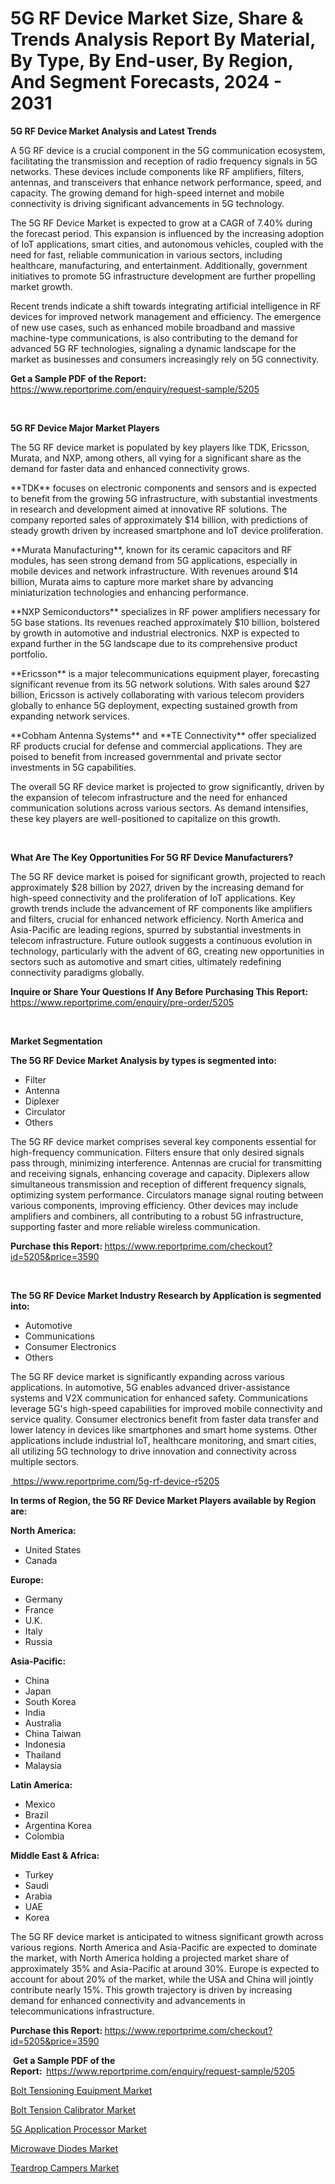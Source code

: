 <p><h1>5G RF Device Market Size, Share & Trends Analysis Report By Material, By Type, By End-user, By Region, And Segment Forecasts, 2024 - 2031</h1></p><p><strong>5G RF Device Market Analysis and Latest Trends</strong></p>
<p><p>A 5G RF device is a crucial component in the 5G communication ecosystem, facilitating the transmission and reception of radio frequency signals in 5G networks. These devices include components like RF amplifiers, filters, antennas, and transceivers that enhance network performance, speed, and capacity. The growing demand for high-speed internet and mobile connectivity is driving significant advancements in 5G technology. </p><p>The 5G RF Device Market is expected to grow at a CAGR of 7.40% during the forecast period. This expansion is influenced by the increasing adoption of IoT applications, smart cities, and autonomous vehicles, coupled with the need for fast, reliable communication in various sectors, including healthcare, manufacturing, and entertainment. Additionally, government initiatives to promote 5G infrastructure development are further propelling market growth. </p><p>Recent trends indicate a shift towards integrating artificial intelligence in RF devices for improved network management and efficiency. The emergence of new use cases, such as enhanced mobile broadband and massive machine-type communications, is also contributing to the demand for advanced 5G RF technologies, signaling a dynamic landscape for the market as businesses and consumers increasingly rely on 5G connectivity.</p></p>
<p><strong>Get a Sample PDF of the Report:&nbsp;</strong> <a href="https://www.reportprime.com/enquiry/request-sample/5205">https://www.reportprime.com/enquiry/request-sample/5205</a></p>
<p>&nbsp;</p>
<p><strong>5G RF Device Major Market Players</strong></p>
<p><p>The 5G RF device market is populated by key players like TDK, Ericsson, Murata, and NXP, among others, all vying for a significant share as the demand for faster data and enhanced connectivity grows. </p><p>**TDK** focuses on electronic components and sensors and is expected to benefit from the growing 5G infrastructure, with substantial investments in research and development aimed at innovative RF solutions. The company reported sales of approximately $14 billion, with predictions of steady growth driven by increased smartphone and IoT device proliferation.</p><p>**Murata Manufacturing**, known for its ceramic capacitors and RF modules, has seen strong demand from 5G applications, especially in mobile devices and network infrastructure. With revenues around $14 billion, Murata aims to capture more market share by advancing miniaturization technologies and enhancing performance.</p><p>**NXP Semiconductors** specializes in RF power amplifiers necessary for 5G base stations. Its revenues reached approximately $10 billion, bolstered by growth in automotive and industrial electronics. NXP is expected to expand further in the 5G landscape due to its comprehensive product portfolio.</p><p>**Ericsson** is a major telecommunications equipment player, forecasting significant revenue from its 5G network solutions. With sales around $27 billion, Ericsson is actively collaborating with various telecom providers globally to enhance 5G deployment, expecting sustained growth from expanding network services.</p><p>**Cobham Antenna Systems** and **TE Connectivity** offer specialized RF products crucial for defense and commercial applications. They are poised to benefit from increased governmental and private sector investments in 5G capabilities.</p><p>The overall 5G RF device market is projected to grow significantly, driven by the expansion of telecom infrastructure and the need for enhanced communication solutions across various sectors. As demand intensifies, these key players are well-positioned to capitalize on this growth.</p></p>
<p>&nbsp;</p>
<p><strong>What Are The Key Opportunities For 5G RF Device Manufacturers?</strong></p>
<p><p>The 5G RF device market is poised for significant growth, projected to reach approximately $28 billion by 2027, driven by the increasing demand for high-speed connectivity and the proliferation of IoT applications. Key growth trends include the advancement of RF components like amplifiers and filters, crucial for enhanced network efficiency. North America and Asia-Pacific are leading regions, spurred by substantial investments in telecom infrastructure. Future outlook suggests a continuous evolution in technology, particularly with the advent of 6G, creating new opportunities in sectors such as automotive and smart cities, ultimately redefining connectivity paradigms globally.</p></p>
<p><strong>Inquire or Share Your Questions If Any Before Purchasing This Report:</strong> <a href="https://www.reportprime.com/enquiry/pre-order/5205">https://www.reportprime.com/enquiry/pre-order/5205</a></p>
<p>&nbsp;</p>
<p><strong>Market Segmentation</strong></p>
<p><strong>The 5G RF Device Market Analysis by types is segmented into:</strong></p>
<p><ul><li>Filter</li><li>Antenna</li><li>Diplexer</li><li>Circulator</li><li>Others</li></ul></p>
<p><p>The 5G RF device market comprises several key components essential for high-frequency communication. Filters ensure that only desired signals pass through, minimizing interference. Antennas are crucial for transmitting and receiving signals, enhancing coverage and capacity. Diplexers allow simultaneous transmission and reception of different frequency signals, optimizing system performance. Circulators manage signal routing between various components, improving efficiency. Other devices may include amplifiers and combiners, all contributing to a robust 5G infrastructure, supporting faster and more reliable wireless communication.</p></p>
<p><strong>Purchase this Report:&nbsp;</strong><a href="https://www.reportprime.com/checkout?id=5205&price=3590">https://www.reportprime.com/checkout?id=5205&price=3590</a></p>
<p>&nbsp;</p>
<p><strong>The 5G RF Device Market Industry Research by Application is segmented into:</strong></p>
<p><ul><li>Automotive</li><li>Communications</li><li>Consumer Electronics</li><li>Others</li></ul></p>
<p><p>The 5G RF device market is significantly expanding across various applications. In automotive, 5G enables advanced driver-assistance systems and V2X communication for enhanced safety. Communications leverage 5G's high-speed capabilities for improved mobile connectivity and service quality. Consumer electronics benefit from faster data transfer and lower latency in devices like smartphones and smart home systems. Other applications include industrial IoT, healthcare monitoring, and smart cities, all utilizing 5G technology to drive innovation and connectivity across multiple sectors.</p></p>
<p><a href="https://www.reportprime.com/5g-rf-device-r5205">&nbsp;https://www.reportprime.com/5g-rf-device-r5205</a></p>
<p><strong>In terms of Region, the 5G RF Device Market Players available by Region are:</strong></p>
<p>
    <p> <strong> North America: </strong>
        <ul>
            <li>United States</li>
            <li>Canada</li>
        </ul>
        </p> 
    <p> <strong> Europe: </strong>
        <ul>
            <li>Germany</li>
            <li>France</li>
            <li>U.K.</li>
            <li>Italy</li>
            <li>Russia</li>
        </ul>
        </p> 
    <p> <strong> Asia-Pacific: </strong>
        <ul>
            <li>China</li>
            <li>Japan</li>
            <li>South Korea</li>
            <li>India</li>
            <li>Australia</li>
            <li>China Taiwan</li>
            <li>Indonesia</li>
            <li>Thailand</li>
            <li>Malaysia</li>
        </ul>
        </p> 
    <p> <strong> Latin America: </strong>
        <ul>
            <li>Mexico</li>
            <li>Brazil</li>
            <li>Argentina Korea</li>
            <li>Colombia</li>
        </ul>
        </p> 
    <p> <strong> Middle East & Africa: </strong>
        <ul>
            <li>Turkey</li>
            <li>Saudi</li>
            <li>Arabia</li>
            <li>UAE</li>
            <li>Korea</li>
        </ul>
    </p>
    </p>
<p><p>The 5G RF device market is anticipated to witness significant growth across various regions. North America and Asia-Pacific are expected to dominate the market, with North America holding a projected market share of approximately 35% and Asia-Pacific at around 30%. Europe is expected to account for about 20% of the market, while the USA and China will jointly contribute nearly 15%. This growth trajectory is driven by increasing demand for enhanced connectivity and advancements in telecommunications infrastructure.</p></p>
<p><strong>Purchase this Report: </strong><a href="https://www.reportprime.com/checkout?id=5205&price=3590">https://www.reportprime.com/checkout?id=5205&price=3590</a></p>
<p>&nbsp;<strong>Get a Sample PDF of the Report:&nbsp;&nbsp;</strong><a href="https://www.reportprime.com/enquiry/request-sample/5205">https://www.reportprime.com/enquiry/request-sample/5205</a></p>
<p><strong></strong></p>
<p><p><a href="https://www.linkedin.com/pulse/deep-dive-bolt-tensioning-equipment-market-itstrends-segmentation-am1uc?trackingId=BmrFp9P7RjeH8vfUvhWcxw%3D%3D">Bolt Tensioning Equipment Market</a></p><p><a href="https://www.linkedin.com/pulse/global-bolt-tension-calibrator-industry-analysis-share-growth-ql8me?trackingId=R16xy6kLSZmAyuT61QLdtQ%3D%3D">Bolt Tension Calibrator Market</a></p><p><a href="https://github.com/MaryNelson695/Market-Research-Report-List-1/blob/main/5g-application-processor-market.md">5G Application Processor Market</a></p><p><a href="https://github.com/AnnaMoreno654/Market-Research-Report-List-1/blob/main/microwave-diodes-market.md">Microwave Diodes Market</a></p><p><a href="https://issuu.com/reportprime-2/docs/teardrop-campers-market-size-2030.p_8cf1c561b8f866">Teardrop Campers Market</a></p></p>